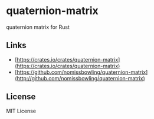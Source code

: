 quaternion-matrix
=================

quaternion matrix for Rust


Links
-----

- [https://crates.io/crates/quaternion-matrix](https://crates.io/crates/quaternion-matrix)
- [https://github.com/nomissbowling/quaternion-matrix](http://github.com/nomissbowling/quaternion-matrix)


License
-------

MIT License
